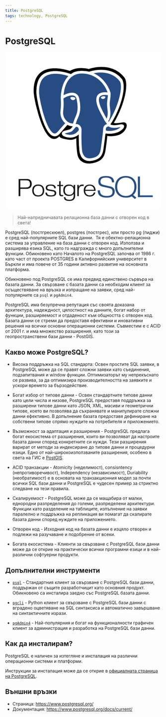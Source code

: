 ```yaml
---
title: PostgreSQL
tags: technology, PostgreSQL
---
```


# PostgreSQL

![PostgreSQL лого](./img/pg_logo.png)

> Най-напредничавата релационна база данни с отворен код в света!

PostgreSQL (постгрескюел), postgres (постгрес), или просто pg (пиджи) e сред най-популярните SQL бази данни.
​
Тя е обектно-релационна система за управление на база данни с отворен код. Използва и разширява езика SQL, като го надгражда с много допълнителни функции. Обикновено като  Началото на PostgreSQL започва от 1986 г. като част от проекта POSTGRES в Калифорнийския университет в Бъркли и има повече от 35 години активно развитие на основната платформа.

Обикновено под PostgreSQL се има предвид единствено сървъра на базата данни. За свързване с базата данни са необходим клиент за осъществяване на връзка и изпращане на заявки, сред най-популярните са `psql` и `pgAdmin4`.

PostgreSQL има безупречна репутация със своята доказана архитектура, надеждност, цялостност на данните, богат набор от функции, разширяемост и отдаденост към общността с отворен код. Базата данни се стреми да предоставя ефективни и иновативни решения на всички основни операционни системи. Съвместим е с ACID от 2001 г. и има множество разширения, като този за геопространствени бази данни - PostGIS.


## Какво може PostgreSQL?

- Висока поддръжка на SQL стандарта: Освен простите SQL заявки, в PostgreSQL може да се правят сложни заявки като съединения, подзапитвания и window функции. Оптимизаторът му непрекъснато се развива, за да оптимизира производителността на заявките и ускори времето за бързодействие.

- Богат избор от типове данни - Освен стандартните типове данни като цели числа и низове, PostgreSQL предоставя поддръжка за разширени типове данни като JSON, XML, масиви и геометрични типове, което ви позволява да съхранявате и манипулирате сложни данни ефективно.
В допълнение базата предоставя дефиниране на собствени типове спрямо нуждите на потребителя и приложението.

- Възможност за адаптация и разширения - PostgreSQL предлага богат екосистема от разширения, които ви позволяват да настроите базата данни според конкретните си нужди. Тези разширения варират от методи за индексиране до типове данни и процедурни езици. Едно от най-широкоизползваните разширения, особено в света на ГИС е [PostGIS](./postgis.md).

- ACID транзакции - Atomicity (неделимост), consisntency (непротиворечивост), Independency (независимост), Duriability (необратимост) е в основата на транзакционния модел за почти всички SQL бази данни и PostgreSQL е чудесен пример за стриктно следване на тези правила.

- Скалируемост - PostgreSQL може да се мащабира от малки, еднородни разпределения до големи, разпределени архитектури. Функции като разделение на таблиците, изпълнение на заявки паралелно и поддръжка на репликация ви помагат да скалирате базата данни според нуждите на приложението.

- Отворен код - Изходния код на базата данни е изцяло отворен и подлежи на разучаване и подобрение от всеки.

- Богата екосистема - Клиенти за свързване с PostgreSQL бази данни може да се открие на практически всички програмни езици и в най-различни софтуерни продукти.


## Допълнителни инструменти

- [`psql`](https://www.postgresql.org/docs/current/static/app-psql.html) - Стандартния клиент за свързване с PostgreSQL бази данни, поддържан от същите разработчицит като основния продукт. Обикновено са инсталира заедно със PostgreSQL базата данни.

- [`pgcli`](https://www.pgcli.com/) - Python клиент за свързване с PostgreSQL бази данни с вградено оцветяване на SQL синтаксиса и автоматично завършване на синтактичните изрази.

- [`pgAdmin4`](https://www.pgadmin.org/) - Най-популярния и богат на функционалности графичен клиент за администрация и разработка на PostgreSQL бази данни.


## Как да инсталирам?

PostgreSQL е наличен за изтегляне и инсталация на различни операционни системи и платформи.

Инструкции за инсталация може да се открие в [официалната страница на PostgreSQL](https://www.postgresql.org/download/).


## Външни връзки

- Страница: https://www.postgresql.org/
- Документация: https://www.postgresql.org/docs/current/
